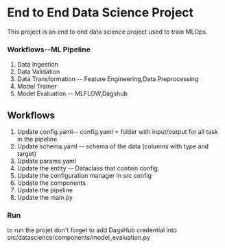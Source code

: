 # End to End Data Science Project
This project is an end to end data science project used to train MLOps.



### Workflows--ML Pipeline

1. Data Ingestion
2. Data Validation
3. Data Transformation -- Feature Engineering,Data Preprocessing
4. Model Trainer
5. Model Evaluation -- MLFLOW,Dagshub

## Workflows

1. Update config.yaml-- config.yaml = folder with input/output for all task in the pipeline
2. Update schema.yaml  -- schema of the data (columns with type and target)
3. Update params.yaml
4. Update the entity -- Dataclass that contain config.
5. Update the configuration manager in src config
6. Update the components
7. Update the pipeline 
8. Update the main.py


### Run
to run the projet don't forget to add DagsHub credential into src/datascience/components/model_evaluation.py